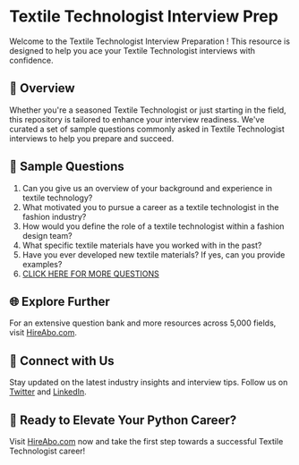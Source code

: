 # Textile Technologist Interview Prep

Welcome to the Textile Technologist Interview Preparation ! This resource is designed to help you ace your Textile Technologist interviews with confidence.

## 🚀 Overview

Whether you're a seasoned Textile Technologist or just starting in the field, this repository is tailored to enhance your interview readiness. We've curated a set of sample questions commonly asked in Textile Technologist interviews to help you prepare and succeed.

## 📝 Sample Questions

1. Can you give us an overview of your background and experience in textile technology?
2. What motivated you to pursue a career as a textile technologist in the fashion industry?
3. How would you define the role of a textile technologist within a fashion design team?
4. What specific textile materials have you worked with in the past?
5. Have you ever developed new textile materials? If yes, can you provide examples?
6. [CLICK HERE FOR MORE QUESTIONS](https://hireabo.com/job/6_1_16/Textile%20Technologist)

## 🌐 Explore Further

For an extensive question bank and more resources across 5,000 fields, visit [HireAbo.com](https://www.hireabo.com).

## 📱 Connect with Us

Stay updated on the latest industry insights and interview tips. Follow us on [Twitter](https://twitter.com/hireabo) and [LinkedIn](https://www.linkedin.com/in/hire-abo-3609972a8/).

## 🚀 Ready to Elevate Your Python Career?

Visit [HireAbo.com](https://www.hireabo.com) now and take the first step towards a successful Textile Technologist career!